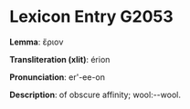 # Lexicon Entry G2053

**Lemma**: ἔριον

**Transliteration (xlit)**: érion

**Pronunciation**: er'-ee-on

**Description**:
of obscure affinity; wool:--wool.
